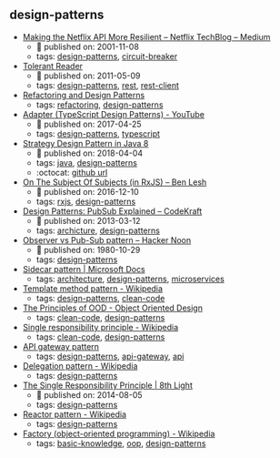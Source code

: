 design-patterns 
---
* [Making the Netflix API More Resilient – Netflix TechBlog – Medium](https://medium.com/netflix-techblog/making-the-netflix-api-more-resilient-a8ec62159c2d)
    * :calendar: published on: 2001-11-08
    * tags: [design-patterns](../tags/design-patterns.md), [circuit-breaker](../tags/circuit-breaker.md)
* [Tolerant Reader](https://martinfowler.com/bliki/TolerantReader.html)
    * :calendar: published on: 2011-05-09
    * tags: [design-patterns](../tags/design-patterns.md), [rest](../tags/rest.md), [rest-client](../tags/rest-client.md)
* [Refactoring and Design Patterns](https://refactoring.guru/)
    * tags: [refactoring](../tags/refactoring.md), [design-patterns](../tags/design-patterns.md)
* [Adapter (TypeScript Design Patterns) - YouTube](https://www.youtube.com/watch?v=beU4i949YXU)
    * :calendar: published on: 2017-04-25
    * tags: [design-patterns](../tags/design-patterns.md), [typescript](../tags/typescript.md)
* [Strategy Design Pattern in Java 8](https://www.baeldung.com/java-strategy-pattern)
    * :calendar: published on: 2018-04-04
    * tags: [java](../tags/java.md), [design-patterns](../tags/design-patterns.md)
    * :octocat: [github url](https://github.com/eugenp/tutorials/tree/master/core-java-8)
* [On The Subject Of Subjects (in RxJS) – Ben Lesh ](https://medium.com/@benlesh/on-the-subject-of-subjects-in-rxjs-2b08b7198b93)
    * :calendar: published on: 2016-12-10
    * tags: [rxjs](../tags/rxjs.md), [design-patterns](../tags/design-patterns.md)
* [Design Patterns: PubSub Explained – CodeKraft](https://abdulapopoola.com/2013/03/12/design-patterns-pub-sub-explained/)
    * :calendar: published on: 2013-03-12
    * tags: [archicture](../tags/archicture.md), [design-patterns](../tags/design-patterns.md)
* [Observer vs Pub-Sub pattern – Hacker Noon](https://hackernoon.com/observer-vs-pub-sub-pattern-50d3b27f838c)
    * :calendar: published on: 1980-10-29
    * tags: [design-patterns](../tags/design-patterns.md)
* [Sidecar pattern | Microsoft Docs](https://docs.microsoft.com/en-us/azure/architecture/patterns/sidecar)
    * tags: [architecture](../tags/architecture.md), [design-patterns](../tags/design-patterns.md), [microservices](../tags/microservices.md)
* [Template method pattern - Wikipedia](https://en.wikipedia.org/wiki/Template_method_pattern)
    * tags: [design-patterns](../tags/design-patterns.md), [clean-code](../tags/clean-code.md)
* [The Principles of OOD - Object Oriented Design](http://www.butunclebob.com/ArticleS.UncleBob.PrinciplesOfOod)
    * tags: [clean-code](../tags/clean-code.md), [design-patterns](../tags/design-patterns.md)
* [Single responsibility principle - Wikipedia](https://en.wikipedia.org/wiki/Single_responsibility_principle)
    * tags: [clean-code](../tags/clean-code.md), [design-patterns](../tags/design-patterns.md)
* [API gateway pattern](http://microservices.io/patterns/apigateway.html)
    * tags: [design-patterns](../tags/design-patterns.md), [api-gateway](../tags/api-gateway.md), [api](../tags/api.md)
* [Delegation pattern - Wikipedia](https://en.wikipedia.org/wiki/Delegation_pattern)
    * tags: [design-patterns](../tags/design-patterns.md)
* [The Single Responsibility Principle | 8th Light](https://8thlight.com/blog/uncle-bob/2014/05/08/SingleReponsibilityPrinciple.html)
    * :calendar: published on: 2014-08-05
    * tags: [design-patterns](../tags/design-patterns.md)
* [Reactor pattern - Wikipedia](https://en.wikipedia.org/wiki/Reactor_pattern)
    * tags: [design-patterns](../tags/design-patterns.md)
* [Factory (object-oriented programming) - Wikipedia](https://en.wikipedia.org/wiki/Factory_(object-oriented_programming))
    * tags: [basic-knowledge](../tags/basic-knowledge.md), [oop](../tags/oop.md), [design-patterns](../tags/design-patterns.md)
